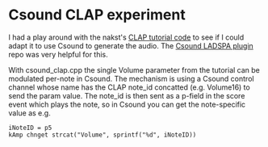 # Csound CLAP experiment

I had a play around with the nakst's [CLAP tutorial
code](https://nakst.gitlab.io/tutorial/clap-part-2.html) to see if I could
adapt it to use Csound to generate the audio. The [Csound LADSPA
plugin](https://github.com/csound/csladspa) repo was very helpful for this.

With csound_clap.cpp the single Volume parameter from the tutorial can be
modulated per-note in Csound. The mechanism is using a Csound control channel
whose name has the CLAP note_id concatted (e.g. Volume16) to send the param
value. The note_id is then sent as a p-field in the score event which plays the
note, so in Csound you can get the note-specific value as e.g.
```
iNoteID = p5
kAmp chnget strcat("Volume", sprintf("%d", iNoteID))
```
